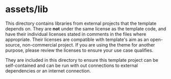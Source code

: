 # assets/lib

This directory contains libraries from external projects that the template depends on. 
They are **not** under the same license as the template code, and have their individual licenses stated in comments in the files where appropriate. 
Their licenses are compatible with template's aim as an open-source, non-commercial project.
If you are using the theme for another purpose, please review the licenses to ensure your use case qualifies.

They are included in this directory to ensure this template project can be self-contained and can be run with out connections to external dependencies or an internet connection. 
